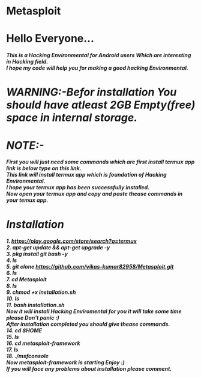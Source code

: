 # Metasploit
# Hello Everyone...
<b><i>This is a Hacking Environmental for Android users Which are interesting in Hacking field.<br>
I hope my code will help you for making a good hacking Environmental.
# WARNING:-Befor installation You should have atleast 2GB Empty(free) space in internal storage.<br>
# NOTE:-
First you will just need some commands which are first install termux app link is below type on this link.<br>
This link will install termux app which is foundation of Hacking Environmental.<br>
I hope your termux app has been successfully installed.<br>
Now open your termux app and copy and paste thease commands in your temux app.<br>
# Installation
<b><i>1. https://play.google.com/store/search?q=termux<br>
2. apt-get update && apt-get upgrade -y <br>
3. pkg install git bash -y <br>
4. ls <br>
5. git clone https://github.com/vikas-kumar82958/Metasploit.git<br>
6. ls<br>
7. cd Metasploit <br>
8. ls<br>
9. chmod +x installation.sh <br>
10. ls <br>
11. bash installation.sh <br>
Now it will install Hacking Enviromental for you it will take some time please Don't panic :)<br>
After installation completed you should give thease commands.<br>
14. cd $HOME<br>
15. ls<br>
16. cd metasploit-framework <br>
17. ls<br>
18. ./msfconsole<br>
Now metasploit-framework is starting Enjoy :)<br>
If you will face any problems about installation please comment.<br></b></i>
